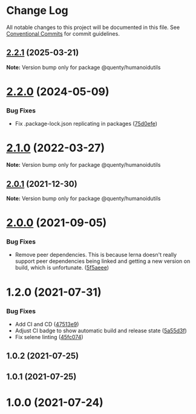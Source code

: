 # Change Log

All notable changes to this project will be documented in this file.
See [Conventional Commits](https://conventionalcommits.org) for commit guidelines.

## [2.2.1](https://github.com/Quenty/NevermoreEngine/compare/@quenty/humanoidutils@2.2.0...@quenty/humanoidutils@2.2.1) (2025-03-21)

**Note:** Version bump only for package @quenty/humanoidutils





# [2.2.0](https://github.com/Quenty/NevermoreEngine/compare/@quenty/humanoidutils@2.1.0...@quenty/humanoidutils@2.2.0) (2024-05-09)


### Bug Fixes

* Fix .package-lock.json replicating in packages ([75d0efe](https://github.com/Quenty/NevermoreEngine/commit/75d0efeef239f221d93352af71a5b3e930ec23c5))





# [2.1.0](https://github.com/Quenty/NevermoreEngine/compare/@quenty/humanoidutils@2.0.1...@quenty/humanoidutils@2.1.0) (2022-03-27)

**Note:** Version bump only for package @quenty/humanoidutils





## [2.0.1](https://github.com/Quenty/NevermoreEngine/compare/@quenty/humanoidutils@2.0.0...@quenty/humanoidutils@2.0.1) (2021-12-30)

**Note:** Version bump only for package @quenty/humanoidutils





# [2.0.0](https://github.com/Quenty/NevermoreEngine/compare/@quenty/humanoidutils@1.2.0...@quenty/humanoidutils@2.0.0) (2021-09-05)


### Bug Fixes

* Remove peer dependencies. This is because lerna doesn't really support peer dependencies being linked and getting a new version on build, which is unfortunate. ([5f5aeee](https://github.com/Quenty/NevermoreEngine/commit/5f5aeeea8de9975435309e53679f0ef7064f9dd0))





# 1.2.0 (2021-07-31)


### Bug Fixes

* Add CI and CD ([47513e9](https://github.com/Quenty/NevermoreEngine/commit/47513e9b568162707534af132396dd8756947dd3))
* Adjust CI badge to show automatic build and release state ([5a55d3f](https://github.com/Quenty/NevermoreEngine/commit/5a55d3f19bf8d66a760d67da9b56ed47fab74656))
* Fix selene linting ([45fc074](https://github.com/Quenty/NevermoreEngine/commit/45fc07489ee59127ac6582689f19a0e87c1e5b5a))



## 1.0.2 (2021-07-25)



## 1.0.1 (2021-07-25)



# 1.0.0 (2021-07-24)
